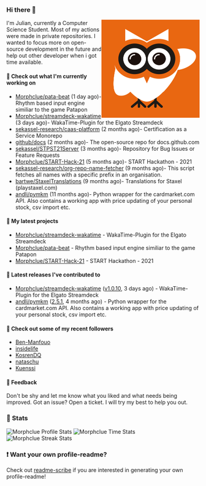 ### Hi there 👋

<img align="right" src="https://github.com/Morphclue/Morphclue/blob/master/assets/animated-logo.gif" alt="Animated Logo" width="256" height="256" />
I'm Julian, currently a Computer Science Student. Most of my actions were made in private repositories.
I wanted to focus more on open-source development in the future and help out other developer when i got time available.

#### 👷 Check out what I'm currently working on

- [Morphclue/pata-beat](https://github.com/Morphclue/pata-beat) (1 day ago)- Rhythm based input engine similiar to the game Patapon
- [Morphclue/streamdeck-wakatime](https://github.com/Morphclue/streamdeck-wakatime) (3 days ago)- WakaTime-Plugin for the Elgato Streamdeck 
- [sekassel-research/caas-platform](https://github.com/sekassel-research/caas-platform) (2 months ago)- Certification as a Service Monorepo
- [github/docs](https://github.com/github/docs) (2 months ago)- The open-source repo for docs.github.com
- [sekassel/STPST21Server](https://github.com/sekassel/STPST21Server) (3 months ago)- Repository for Bug Issues or Feature Requests
- [Morphclue/START-Hack-21](https://github.com/Morphclue/START-Hack-21) (5 months ago)- START Hackathon - 2021
- [sekassel-research/org-repo-name-fetcher](https://github.com/sekassel-research/org-repo-name-fetcher) (9 months ago)- This script fetches all names with a specific prefix in an organisation.
- [bartwe/StaxelTranslations](https://github.com/bartwe/StaxelTranslations) (9 months ago)- Translations for Staxel (playstaxel.com)
- [andli/pymkm](https://github.com/andli/pymkm) (11 months ago)- Python wrapper for the cardmarket.com API. Also contains a working app with price updating of your personal stock, csv import etc.

#### 🌱 My latest projects

- [Morphclue/streamdeck-wakatime](https://github.com/Morphclue/streamdeck-wakatime) - WakaTime-Plugin for the Elgato Streamdeck 
- [Morphclue/pata-beat](https://github.com/Morphclue/pata-beat) - Rhythm based input engine similiar to the game Patapon
- [Morphclue/START-Hack-21](https://github.com/Morphclue/START-Hack-21) - START Hackathon - 2021

#### 🔭 Latest releases I've contributed to

- [Morphclue/streamdeck-wakatime](https://github.com/Morphclue/streamdeck-wakatime) ([v1.0.10](https://github.com/Morphclue/streamdeck-wakatime/releases/tag/v1.0.10), 3 days ago) - WakaTime-Plugin for the Elgato Streamdeck 
- [andli/pymkm](https://github.com/andli/pymkm) ([2.5.1](https://github.com/andli/pymkm/releases/tag/2.5.1), 4 months ago) - Python wrapper for the cardmarket.com API. Also contains a working app with price updating of your personal stock, csv import etc.

#### 👯 Check out some of my recent followers

- [Ben-Manfouo](https://github.com/Ben-Manfouo)
- [insidelife](https://github.com/insidelife)
- [KosrenDQ](https://github.com/KosrenDQ)
- [nataschu](https://github.com/nataschu)
- [Kuenssi](https://github.com/Kuenssi)

#### 💬 Feedback
Don't be shy and let me know what you liked and what needs being improved. 
Got an issue? Open a ticket. I will try my best to help you out.

### 🔅 Stats
![Morphclue Profile Stats](https://github-readme-stats.vercel.app/api?username=Morphclue&show_icons=true&theme=dark&count_private=true&icon_color=0075ff&include_all_commits=true&custom_title=Morphclue%27s+GitHub+Stats)
![Morphclue Time Stats](https://github-readme-stats.vercel.app/api/wakatime?username=Morphclue&theme=dark&layout=compact&langs_count=10)
![Morphclue Streak Stats](http://github-readme-streak-stats.herokuapp.com?user=Morphclue&theme=dark)

### ❗ Want your own profile-readme?
Check out [readme-scribe](https://github.com/muesli/readme-scribe) if you are interested in generating your own profile-readme!
